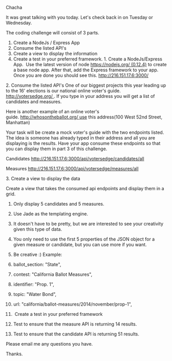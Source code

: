 Chacha

It was great talking with you today. Let's check back in on Tuesday or Wednesday.

The coding challenge will consist of 3 parts.

 1. Create a NodeJs / Express App
 2. Consume the listed API's
 3. Create a view to display the information
 4. Create a test in your preferred framework.
1. Create a NodeJs/Express App.
 Use the latest version of node https://nodejs.org/ (0.12.4) to create a base node app. After that, add the Express framework to your app. Once you are done you should see this. http://216.151.17.6:3000/

2. Consume the listed API's
One of our biggest projects this year leading up to the 16' elections is our national online voter's guide. 
http://votersedge.org/ . If you type in your address you will get a list of candidates and measures.

Here is another example of an online voter's guide. http://whosontheballot.org/ use this address(100 West 52nd Street, Manhattan)

Your task will be create a mock voter's guide with the two endpoints listed. The idea is someone has already typed in their address and all you are displaying is the results. Have your app consume these endpoints so that you can display them in part 3 of this challenge.

Candidates
http://216.151.17.6:3000/api/votersedge/candidates/all

Measures
http://216.151.17.6:3000/api/votersedge/measures/all


3. Create a view to display the data

Create a view that takes the consumed api endpoints and display them in a grid.
 1. Only display 5 candidates and 5 measures.
 2. Use Jade as the templating engine.
 3. It doesn't have to be pretty, but we are interested to see your creativity given this type of data.
 4. You only need to use the first 5 properties of the JSON object for a given measure or candidate, but you can use more if you want.
 5. Be creative :)
Example:
 1. ballot_section: "State",
 2. contest: "California Ballot Measures",
 3. identifier: "Prop. 1",
 4. topic: "Water Bond",
 5. url: "california/ballot-measures/2014/november/prop-1",

4.  Create a test in your preferred framework
 1. Test to ensure that the measure API is returning 14 results.
 2. Test to ensure that the candidate API is returning 51 results.


Please email me any questions you have.

Thanks.
